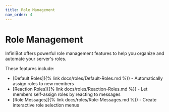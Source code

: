 ```yaml
---
title: Role Management
nav_order: 4
---
```


# Role Management

InfiniBot offers powerful role management features to help you organize and automate your server's roles.

These features include:

- [Default Roles]({% link docs/roles/Default-Roles.md %}) - Automatically assign roles to new members
- [Reaction Roles]({% link docs/roles/Reaction-Roles.md %}) - Let members self-assign roles by reacting to messages
- [Role Messages]({% link docs/roles/Role-Messages.md %}) - Create interactive role selection menus
